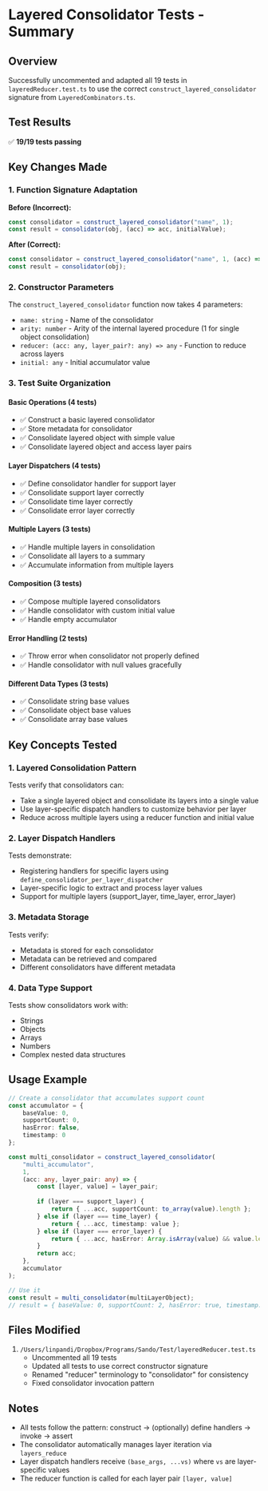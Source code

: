 # Layered Consolidator Tests - Summary

## Overview
Successfully uncommented and adapted all 19 tests in `layeredReducer.test.ts` to use the correct `construct_layered_consolidator` signature from `LayeredCombinators.ts`.

## Test Results
✅ **19/19 tests passing**

## Key Changes Made

### 1. **Function Signature Adaptation**
**Before (Incorrect):**
```typescript
const consolidator = construct_layered_consolidator("name", 1);
const result = consolidator(obj, (acc) => acc, initialValue);
```

**After (Correct):**
```typescript
const consolidator = construct_layered_consolidator("name", 1, (acc) => acc, initialValue);
const result = consolidator(obj);
```

### 2. **Constructor Parameters**
The `construct_layered_consolidator` function now takes 4 parameters:
- `name: string` - Name of the consolidator
- `arity: number` - Arity of the internal layered procedure (1 for single object consolidation)
- `reducer: (acc: any, layer_pair?: any) => any` - Function to reduce across layers
- `initial: any` - Initial accumulator value

### 3. **Test Suite Organization**

#### Basic Operations (4 tests)
- ✅ Construct a basic layered consolidator
- ✅ Store metadata for consolidator
- ✅ Consolidate layered object with simple value
- ✅ Consolidate layered object and access layer pairs

#### Layer Dispatchers (4 tests)
- ✅ Define consolidator handler for support layer
- ✅ Consolidate support layer correctly
- ✅ Consolidate time layer correctly
- ✅ Consolidate error layer correctly

#### Multiple Layers (3 tests)
- ✅ Handle multiple layers in consolidation
- ✅ Consolidate all layers to a summary
- ✅ Accumulate information from multiple layers

#### Composition (3 tests)
- ✅ Compose multiple layered consolidators
- ✅ Handle consolidator with custom initial value
- ✅ Handle empty accumulator

#### Error Handling (2 tests)
- ✅ Throw error when consolidator not properly defined
- ✅ Handle consolidator with null values gracefully

#### Different Data Types (3 tests)
- ✅ Consolidate string base values
- ✅ Consolidate object base values
- ✅ Consolidate array base values

## Key Concepts Tested

### 1. **Layered Consolidation Pattern**
Tests verify that consolidators can:
- Take a single layered object and consolidate its layers into a single value
- Use layer-specific dispatch handlers to customize behavior per layer
- Reduce across multiple layers using a reducer function and initial value

### 2. **Layer Dispatch Handlers**
Tests demonstrate:
- Registering handlers for specific layers using `define_consolidator_per_layer_dispatcher`
- Layer-specific logic to extract and process layer values
- Support for multiple layers (support_layer, time_layer, error_layer)

### 3. **Metadata Storage**
Tests verify:
- Metadata is stored for each consolidator
- Metadata can be retrieved and compared
- Different consolidators have different metadata

### 4. **Data Type Support**
Tests show consolidators work with:
- Strings
- Objects
- Arrays
- Numbers
- Complex nested data structures

## Usage Example

```typescript
// Create a consolidator that accumulates support count
const accumulator = {
    baseValue: 0,
    supportCount: 0,
    hasError: false,
    timestamp: 0
};

const multi_consolidator = construct_layered_consolidator(
    "multi_accumulator",
    1,
    (acc: any, layer_pair: any) => {
        const [layer, value] = layer_pair;
        
        if (layer === support_layer) {
            return { ...acc, supportCount: to_array(value).length };
        } else if (layer === time_layer) {
            return { ...acc, timestamp: value };
        } else if (layer === error_layer) {
            return { ...acc, hasError: Array.isArray(value) && value.length > 0 };
        }
        return acc;
    },
    accumulator
);

// Use it
const result = multi_consolidator(multiLayerObject);
// result = { baseValue: 0, supportCount: 2, hasError: true, timestamp: 1500 }
```

## Files Modified
1. `/Users/linpandi/Dropbox/Programs/Sando/Test/layeredReducer.test.ts`
   - Uncommented all 19 tests
   - Updated all tests to use correct constructor signature
   - Renamed "reducer" terminology to "consolidator" for consistency
   - Fixed consolidator invocation pattern

## Notes
- All tests follow the pattern: construct → (optionally) define handlers → invoke → assert
- The consolidator automatically manages layer iteration via `layers_reduce`
- Layer dispatch handlers receive `(base_args, ...vs)` where `vs` are layer-specific values
- The reducer function is called for each layer pair `[layer, value]`
